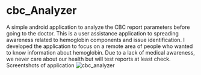 # cbc_Analyzer
A simple android application to analyze the CBC report parameters before going to the doctor. This is a user assistance application to spreading awareness related to hemoglobin components and issue identification.
I developed the application to focus on a remote area of people who wanted to know information about hemoglobin. Due to a lack of medical awareness, we never care about our health but will test reports at least check.
Screentshots of application
![cbc_analyzer](https://user-images.githubusercontent.com/52569075/178289860-7ab2d3ce-aabd-4623-8e98-f98ba470d890.jpg)
